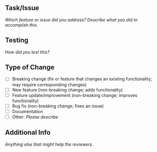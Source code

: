 ## Task/Issue

_Which feature or issue did you address? Describe what you did to accomplish this._

## Testing

_How did you test this?_

## Type of Change

- [ ] Breaking change (fix or feature that changes an existing functionality; may require corresponding changes)
- [ ] New feature (non-breaking change; adds functionality)
- [ ] Feature update/improvement (non-breaking change; improves functionality)
- [ ] Bug fix (non-breaking change; fixes an issue)
- [ ] Documentation
- [ ] Other: _Please describe_

## Additional Info
_Anything else that might help the reviewers._